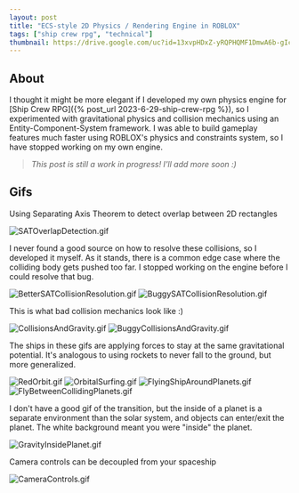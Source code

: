 ```yaml
---
layout: post
title: "ECS-style 2D Physics / Rendering Engine in ROBLOX"
tags: ["ship crew rpg", "technical"]
thumbnail: https://drive.google.com/uc?id=13xvpHDxZ-yRQPHQMF1DmwA6b-gIclKpj&export=download
---
```


## About

I thought it might be more elegant if I developed my own physics engine for [Ship Crew RPG]({% post_url 2023-6-29-ship-crew-rpg %}), so I experimented with gravitational physics and collision mechanics using an Entity-Component-System framework. I was able to build gameplay features much faster using ROBLOX's physics and constraints system, so I have stopped working on my own engine. 

> _This post is still a work in progress! I'll add more soon :)_

## Gifs

Using Separating Axis Theorem to detect overlap between 2D rectangles

![SATOverlapDetection.gif](https://drive.google.com/uc?id=13Qm86_EdjqT5HnuUXP4iKBflJRewZZS8&export=download)

I never found a good source on how to resolve these collisions, so I developed it myself. As it stands, there is a common edge case where the colliding body gets pushed too far. I stopped working on the engine before I could resolve that bug.

![BetterSATCollisionResolution.gif](https://drive.google.com/uc?id=1vGuZ4VRhFGYcKtnEcmW2AoNmieqcIsD5&export=download)
![BuggySATCollisionResolution.gif](https://drive.google.com/uc?id=1H6KUj0dww7kqlRIrjx7YEuLWfDyVV8mQ&export=download)

This is what bad collision mechanics look like :)

![CollisionsAndGravity.gif](https://drive.google.com/uc?id=1odEvqUhK58ksvWFtdRcK4mER5_TJX0aV&export=download)
![BuggyCollisionsAndGravity.gif](https://drive.google.com/uc?id=1AYMZiF9DuihqKxWh3XcEHzYfX_1Ap2NF&export=download)


The ships in these gifs are applying forces to stay at the same gravitational potential. It's analogous to using rockets to never fall to the ground, but more generalized.

![RedOrbit.gif](https://drive.google.com/uc?id=13xvpHDxZ-yRQPHQMF1DmwA6b-gIclKpj&export=download)
![OrbitalSurfing.gif](https://drive.google.com/uc?id=1nyOEOW1k8hX8_G_4VPsNzIjZNqP4_ntd&export=download)
![FlyingShipAroundPlanets.gif](https://drive.google.com/uc?id=1sUO7xc8nNUKbo_P9Y8rSJi4ES_PsWSnN&export=download)
![FlyBetweenCollidingPlanets.gif](https://drive.google.com/uc?id=17XZtU35i1i5aVw1hssILzBGb7nVi4iWM&export=download)

I don't have a good gif of the transition, but the inside of a planet is a separate environment than the solar system, and objects can enter/exit the planet. The white background meant you were "inside" the planet.

![GravityInsidePlanet.gif](https://drive.google.com/uc?id=1FDJcdC9JBt7mC_Fqv0ZkDd58MdTZBseF&export=download)

Camera controls can be decoupled from your spaceship

![CameraControls.gif](https://drive.google.com/uc?id=1fR9KH6bteAqNdxJQnYle42JvshLjYo2I&export=download)

